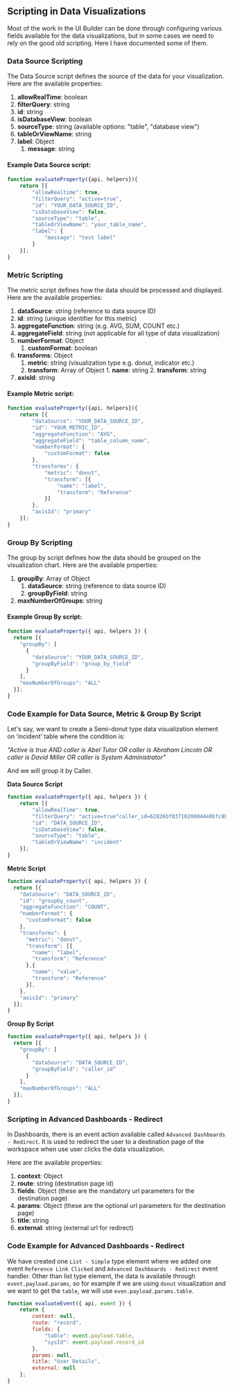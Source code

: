 ﻿## Scripting in Data Visualizations
Most of the work in the UI Builder can be done through configuring various fields available for the data visualizations, but in some cases we need to rely on the good old scripting. Here I have documented some of them.
<a id="data-source-scripting"></a>
### Data Source Scripting
The Data Source script defines the source of the data for your visualization. Here are the available properties:
 1. **allowRealTime**: boolean
 2. **filterQuery**: string
 3. **id**: string
 4. **isDatabaseView**: boolean
 5. **sourceType**: string (available options: "table", "database view")
 6. **tableOrViewName**: string
 7. **label**: Object
	1. **message**: string
#### Example Data Source script:
```javascript
function evaluateProperty({api, helpers}){
	return [{
		"allowRealtime": true,
		"filterQuery": "active=true",
		"id": "YOUR_DATA_SOURCE_ID",
		"isDatabaseView": false,
		"sourceType": "table",
		"tableOrViewName": "your_table_name",
		"label": {
			"message": "test label"
		}
	}];
}
```
<a id="metric-scripting"></a>
### Metric Scripting
The metric script defines how the data should be processed and displayed. Here are the available properties:
 1. **dataSource**: string (reference to data source ID)
 2. **id**: string (unique identifier for this metric)
 3. **aggregateFunction**:  string (e.g. AVG, SUM, COUNT etc.)
 4. **aggregateField**: string (not applicable for all type of data visualization)
 5. **numberFormat**: Object
	1. **customFormat**: boolean
6. **transforms**: Object
	1.  **metric**: string (visualization type e.g. donut, indicator etc.)
	2.  **transform**: Array of Object 
			1.  **name**: string
			2. **transform**: string
7. **axisId**: string
#### Example Metric script:
```javascript
function evaluateProperty({api, helpers}){
	return [{
		"dataSource": "YOUR_DATA_SOURCE_ID",
		"id": "YOUR_METRIC_ID",
		"aggregateFunction": "AVG",
		"aggregateField": "table_column_name",
		"numberFormat": {
			"customFormat": false
		},
		"transforms": {
			"metric": "donut",
			"transform": [{
				"name": "label",
				"transform": "Reference"
			}]
		},
		"axisId": "primary"
	}];
}
```
<a id="group-by-scripting"></a>
### Group By Scripting
The group by script defines how the data should be grouped on the visualization chart. Here are the available properties:

1.  **groupBy**: Array of Object
    1.  **dataSource**: string (reference to data source ID)   
    2.  **groupByField**: string        
2.  **maxNumberOfGroups**: string
#### Example Group By script:
```javascript
function evaluateProperty({ api, helpers }) {
  return [{
    "groupBy": [
      {
        "dataSource": "YOUR_DATA_SOURCE_ID",
        "groupByField": "group_by_field"
      }
    ],
    "maxNumberOfGroups": "ALL"
  }];
}
```
<a id="data-metric-example"></a>
### Code Example for Data Source, Metric & Group By Script
Let's say, we want to create a Semi-donut type data visualization element on ‘incident’ table where the condition is:

*"Active is true AND caller is Abel Tutor OR caller is Abraham Lincoln OR caller is David Miller OR caller is System Administrator"* 

And we will group it by Caller.

**Data Source Script**
```javascript
function evaluateProperty({ api, helpers }) {
	return [{
		"allowRealTime": true,
		"filterQuery": "active=true^caller_id=62826bf03710200044e0bfc8bcbe5df1^ORcaller_id=a8f98bb0eb32010045e1a5115206fe3a^ORcaller_id=77ad8176731313005754660c4cf6a7de^ORcaller_id=6816f79cc0a8016401c5a33be04be441",
		"id": "DATA_SOURCE_ID",
		"isDatabaseView": false,
		"sourceType": "table",
		"tableOrViewName": "incident"
	}];
}
```
**Metric Script**
```javascript
function evaluateProperty({ api, helpers }) {
  return [{
    "dataSource": "DATA_SOURCE_ID",
    "id": "groupby_count",
    "aggregateFunction": "COUNT",
    "numberFormat": {
      "customFormat": false
    },
    "transforms": {
      "metric": "donut",
      "transform": [{
        "name": "label",
        "transform": "Reference"
      },{
        "name": "value",
        "transform": "Reference"
      }],
    },
    "axisId": "primary"
  }];
}
```
**Group By Script**
```javascript
function evaluateProperty({ api, helpers }) {
  return [{
    "groupBy": [
      {
        "dataSource": "DATA_SOURCE_ID",
        "groupByField": "caller_id"
      }
    ],
    "maxNumberOfGroups": "ALL"
  }];
}
```
<a id="dashboard-redirect"></a>
### Scripting in Advanced Dashboards - Redirect
In Dashboards, there is an event action available called `Advanced Dashboards - Redirect`. It is used to redirect the user to a destination page of the workspace when use user clicks the data visualization.

Here are the available properties:
1. **context**: Object
2. **route**: string (destination page id)
3. **fields**: Object (these are the mandatory url parameters for the destination page)
4. **params**: Object (these are the optional url parameters for the destination page)
5. **title**: string
6. **external**: string (external url for redirect)

<a id="dashboard-redirect-code"></a>
### Code Example for Advanced Dashboards - Redirect
We have created one `List - Simple` type element where we added one event `Reference Link Clicked` and `Advanced Dashboards - Redirect` event handler.
Other than list type element, the data is available through `event.payload.params`, so for example if we are using `donut` visualization and we want to get the `table`, we will use ``even.payload.params.table``.
```javascript
function evaluateEvent({ api, event }) {
	return {
		context: null,
		route: "record",
		fields: {
			"table": event.payload.table,
			"sysId": event.payload.record_id
		},
		params: null,
		title: "User Details",
		external: null
	};
}
```

